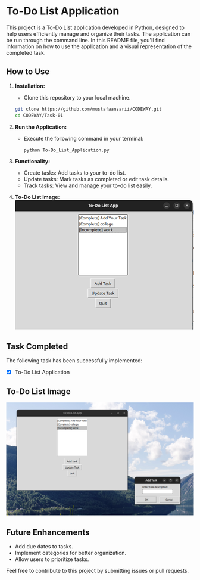 # To-Do List Application

This project is a To-Do List application developed in Python, designed to help users efficiently manage and organize their tasks. The application can be run through the command line. In this README file, you'll find information on how to use the application and a visual representation of the completed task.

## How to Use

1. **Installation:**
   - Clone this repository to your local machine.
   ```bash
   git clone https://github.com/mustafaansarii/CODEWAY.git
   cd CODEWAY/Task-01
   ```

2. **Run the Application:**
   - Execute the following command in your terminal:
     ```bash
     python To-Do_List_Application.py
     ```

3. **Functionality:**
   - Create tasks: Add tasks to your to-do list.
   - Update tasks: Mark tasks as completed or edit task details.
   - Track tasks: View and manage your to-do list easily.

4. **To-Do List Image:**
   ![Task Image](assets/todo1.png)

## Task Completed

The following task has been successfully implemented:

- [x] To-Do List Application

## To-Do List Image
![Task Image](assets/todo2.png)

## Future Enhancements

- Add due dates to tasks.
- Implement categories for better organization.
- Allow users to prioritize tasks.

Feel free to contribute to this project by submitting issues or pull requests.

